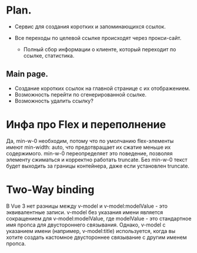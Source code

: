 # Plan.

- Сервис для создания коротких и запоминающихся ссылок.

- Все переходы по целевой ссылке происходят через прокси-сайт.
  - Полный сбор информации о клиенте, который переходит по ссылке, статистика.

## Main page.

- Создание коротких ссылок на главной странице с их отображением.
- Возможность перейти по сгенерированной ссылке.
- Возможность удалить ссылку?


# Инфа про Flex и переполнение
Да, min-w-0 необходим, потому что по умолчанию flex-элементы имеют min-width: auto, что предотвращает их сжатие меньше их содержимого. min-w-0 переопределяет это поведение, позволяя элементу сжиматься и корректно работать truncate. Без min-w-0 текст будет выходить за границы контейнера, даже если установлен truncate.

# Two-Way binding
В Vue 3 нет разницы между v-model и v-model:modelValue - это эквивалентные записи. v-model без указания имени является сокращением для v-model:modelValue, где modelValue - это стандартное имя пропса для двустороннего связывания.
Однако, v-model с указанием имени (например, v-model:title) используется, когда вы хотите создать кастомное двустороннее связывание с другим именем пропса.